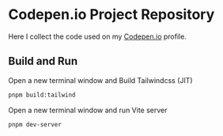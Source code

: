 # Codepen.io Project Repository

Here I collect the code used on my [Codepen.io](https://codepen.io/alipanick) profile.

## Build and Run

Open a new terminal window and Build Tailwindcss (JIT)

```bash
pnpm build:tailwind
```

Open a new terminal window and run Vite server

```bash
pnpm dev-server
```
